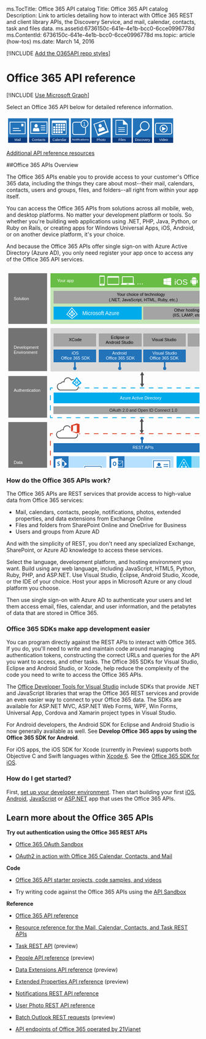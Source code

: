 ms.TocTitle: Office 365 API catalog
Title: Office 365 API catalog
Description: Link to articles detailing how to interact with Office 365 REST and client library APIs, the Discovery Service, and mail, calendar, contacts, task and files data.
ms.assetid:6736150c-641e-4e1b-bcc0-6cce0996778d
ms.ContentId: 6736150c-641e-4e1b-bcc0-6cce0996778d
ms.topic: article (how-tos)
ms.date: March 14, 2016

[!INCLUDE [Add the O365API repo styles](../includes/controls/addo365apistyles.xml)]



# Office 365 API reference

[!INCLUDE [Use Microsoft Graph](../includes/use-msgraph-note.txt)]

Select an Office 365 API below for detailed reference information.

<svg xmlns:xlink="http://www.w3.org/1999/xlink" height="75px" width="494px">

<style type="text/css">
	.st1000{fill:#2273B9;}
	.st1001{fill:#0C416F;}
	.st1002{clip-path:url(#SVGID_2_);fill:none;}
	.st1003{clip-path:url(#SVGID_2_);fill:#FFFFFF;}
	.st1004{clip-path:url(#SVGID_4_);fill:none;}
	.st1005{clip-path:url(#SVGID_4_);}
	.st1006{clip-path:url(#SVGID_6_);fill:#FFFFFF;}
	.st1007{fill:#623997;}
	.st1008{fill:#2C154B;}
	.st1009{fill:#FFFFFF;}
	.st10010{clip-path:url(#SVGID_8_);fill:none;}
	.st10011{clip-path:url(#SVGID_8_);fill:#FFFFFF;}
	.st10012{clip-path:url(#SVGID_10_);}
	.st10013{clip-path:url(#SVGID_12_);fill:#FFFFFF;}
	.st10014{fill:none;stroke:#FFFFFF;stroke-width:2;stroke-miterlimit:10;}
	.st10015{fill:#623997;stroke:#FFFFFF;stroke-width:2;stroke-miterlimit:10;}
	.st10016{clip-path:url(#SVGID_14_);}
	.st10017{clip-path:url(#SVGID_16_);fill:none;}
	.st10018{clip-path:url(#SVGID_16_);fill:#FFFFFF;}
	.st10019{clip-path:url(#SVGID_18_);}
	.st10020{clip-path:url(#SVGID_20_);fill:#FFFFFF;}
	.st10021{fill:#0D3C7F;}
	.st10022{fill:none;}
	.st10023{font-family:'Arial';}
	.st10024{font-size:9px;}
	.st10025{clip-path:url(#SVGID_22_);fill:none;}
	.st10026{clip-path:url(#SVGID_22_);fill:#FFFFFF;}
	.st10027{clip-path:url(#SVGID_24_);fill:none;}
	.st10028{clip-path:url(#SVGID_24_);}
	.st10029{clip-path:url(#SVGID_26_);fill:#FFFFFF;}
	.st10030{clip-path:url(#SVGID_28_);fill:none;}
	.st10031{clip-path:url(#SVGID_28_);fill:#FFFFFF;}
	.st10032{clip-path:url(#SVGID_30_);}
	.st10033{clip-path:url(#SVGID_32_);fill:#FFFFFF;}
	.st10034{font-size:8px;}
	.st10035{fill:#2273B9;stroke:#FFFFFF;stroke-width:2;stroke-miterlimit:10;}
	.st10036{font-family:'Arial';}
	.st10037{font-size:12px;}
	.st10038{clip-path:url(#SVGID_34_);}
	.st10039{clip-path:url(#SVGID_36_);fill:none;}
	.st10040{clip-path:url(#SVGID_36_);fill:#FFFFFF;}
	.st10041{clip-path:url(#SVGID_38_);}
	.st10042{clip-path:url(#SVGID_40_);fill:#FFFFFF;}
</style>

<a xlink:href="https://msdn.microsoft.com/office/office365/APi/mail-rest-operations">
<g id="B_x5F_Mail_1_">
	<rect id="Mail_1_" x="4.3" y="7.1" class="st1000" width="50" height="50"/>
	<rect id="Sync_5_" x="4.3" y="56.8" class="st10021" width="50" height="14"/>
	<rect x="6.8" y="59.3" class="st10022" width="45" height="9"/>
	<text transform="matrix(1 0 0 1 21.0906 65.7855)" class="st1009 st10023 st10024">Mail</text>
	<g>
		<defs>
			<rect id="SVGID_21_" x="-1" y="2" width="60.1" height="60.1"/>
		</defs>
		<clipPath id="SVGID_22_">
			<use xlink:href="#SVGID_21_"  style="overflow:visible;"/>
		</clipPath>
		<rect x="6.4" y="14" class="st10025" width="45.3" height="36.1"/>
		<path class="st10026" d="M8.2,48.2h41.6V15.9H8.2V48.2z M48,46.4H10.1V17.7H48V46.4z"/>
		<rect x="38.8" y="21.4" class="st10026" width="5.5" height="6.5"/>
		<rect x="16.6" y="32.5" class="st10026" width="16.6" height="1.8"/>
		<rect x="16.6" y="38.1" class="st10026" width="21.3" height="1.8"/>
	</g>
</g>
</a>

<a xlink:href="../APi/contacts-rest-operations">
<g id="B_x5F_Contacts_1_">
	<rect id="Contact_2_" x="59.1" y="6.8" class="st1000" width="50" height="50"/>
	<rect id="Sync_4_" x="59.1" y="56.6" class="st10021" width="50" height="14"/>
	<rect x="61.6" y="59.1" class="st10022" width="45" height="9"/>
	<text transform="matrix(1 0 0 1 66.3333 65.5063)" class="st1009 st10023 st10024">Contacts</text>
	<g>
		<g>
			<defs>
				<rect id="SVGID_23_" x="55.1" y="2" width="59" height="59"/>
			</defs>
			<clipPath id="SVGID_24_">
				<use xlink:href="#SVGID_23_"  style="overflow:visible;"/>
			</clipPath>
			<rect x="60.5" y="13.8" class="st10027" width="48.1" height="35.4"/>
			<g class="st10028">
				<defs>
					<rect id="SVGID_25_" x="55.1" y="2" width="59" height="59"/>
				</defs>
				<clipPath id="SVGID_26_">
					<use xlink:href="#SVGID_25_"  style="overflow:visible;"/>
				</clipPath>
				<path class="st10029" d="M85.3,35.2c-0.3-1.4-0.7-2.1-1.8-2.6c-1.1-0.6-1.6-1-2-1c-0.2,0-0.3,0.1-0.4,0.1c-0.3,0.3-0.5,0.4-0.8,0.6
					c-0.1,0-0.1,0.1-0.1,0.1c-0.3,0.2-0.6,0.3-0.9,0.4c-0.6,0.2-1.1,0.3-1.8,0.3c-0.6,0-1.2-0.1-1.8-0.3c-0.3-0.1-0.6-0.3-0.9-0.4
					c-0.4-0.2-0.7-0.4-1-0.7c-0.1-0.1-0.3-0.1-0.4-0.1c-0.4,0-0.8,0.3-2,1c-1.1,0.6-1.4,1.3-1.8,2.6C69.4,36.4,69,39.6,69,41h17
					C86,39.7,85.6,36.4,85.3,35.2"/>
				<path class="st10029" d="M77.5,31.2c-2.3,0-4.2-2.1-4.2-4.6c0-2.5,1.9-4.6,4.2-4.6c2.3,0,4.2,2.1,4.2,4.6
					C81.7,29.1,79.8,31.2,77.5,31.2"/>
				<path class="st10029" d="M62.4,47.4h44.5V15.6H62.4V47.4z M105,45.6H64.2V17.4H105V45.6z"/>
				<rect x="89.6" y="25.6" class="st10029" width="11.8" height="1.8"/>
				<rect x="89.6" y="31" class="st10029" width="11.8" height="1.8"/>
				<rect x="89.6" y="36.5" class="st10029" width="11.8" height="1.8"/>
			</g>
		</g>
	</g>
</g>
</a>

<a xlink:href="../APi/photo-rest-operations">
<g id="B_x5F_Photo_1_">
	<rect id="p_1_" x="222.1" y="7" class="st1000" width="50" height="50"/>
	<rect id="Sync_3_" x="222.1" y="57" class="st10021" width="50" height="14"/>
	<rect x="224.6" y="59.5" class="st10022" width="45" height="9"/>
	<text transform="matrix(1 0 0 1 235.3318 65.9438)" class="st1009 st10023 st10024">Photo</text>
	<g>
		<g>
			<path class="st1009" d="M254.9,31.9c-0.8-1.2-1.3-1.7-2.5-1.9c-1.2-0.2-1.9-0.4-2.2-0.2c-0.2,0.1-0.3,0.1-0.4,0.2
				c-0.2,0.3-0.4,0.6-0.6,0.9l0,0c0,0-0.1,0.1-0.1,0.1c-0.2,0.3-0.5,0.5-0.7,0.7c-0.4,0.4-1,0.7-1.5,0.9c-0.6,0.2-1.1,0.3-1.7,0.3
				c-0.3,0-0.6,0-1-0.1c-0.4-0.1-0.8-0.2-1.2-0.3c-0.1,0-0.3,0-0.4,0c-0.4,0.1-0.7,0.5-1.6,1.6c-0.8,0.9-0.9,1.7-0.7,3.1
				c0.1,1.2,1,4.6,1.4,5.9l15.9-5.7C257.1,36.1,255.6,32.9,254.9,31.9z"/>
			<path class="st1009" d="M246.3,30.8c-2.1,0.8-4.6-0.5-5.4-2.9c-0.8-2.4,0.2-4.9,2.3-5.7c2.1-0.8,4.6,0.5,5.4,2.9
				C249.5,27.5,248.5,30,246.3,30.8z"/>
		</g>
		<path class="st1009" d="M227.1,21.9l11.3,31.5l28.8-10.3l-11.3-31.5L227.1,21.9z M263.7,39.2l-25.2,9l-9-25.2l25.2-9L263.7,39.2z"/>
	</g>
</g>
</a>

<a xlink:href="https://dev.onedrive.com/">
<g id="B_x5F_Files_1_">
	<rect id="f_1_" x="276.7" y="6.6" class="st1000" width="50" height="50"/>
	<rect id="ss_1_" x="276.7" y="56.6" class="st10021" width="50" height="14"/>
	<rect x="279.2" y="59.1" class="st10022" width="45" height="9"/>
	<text id="ff_1_" transform="matrix(1 0 0 1 292.2155 65.5687)" class="st1009 st10023 st10024">Files</text>
	<g id="fff_1_">
		<g>
			<defs>
				<rect id="SVGID_27_" x="274.1" y="4" width="52.6" height="52.6"/>
			</defs>
			<clipPath id="SVGID_28_">
				<use xlink:href="#SVGID_27_"  style="overflow:visible;"/>
			</clipPath>
			<polygon class="st10030" points="283,51.8 283,9.7 306.3,9.7 317.8,21.1 317.8,51.8 			"/>
			<path class="st10031" d="M316.2,50.1V21.8l-10.5-10.5h-21v38.9H316.2z M286.2,48.5V12.9H304v10.5h10.5v25.1H286.2z"/>
			<rect x="291.9" y="30.7" class="st10031" width="17" height="1.6"/>
			<rect x="291.9" y="35.6" class="st10031" width="17" height="1.6"/>
			<rect x="291.9" y="40.4" class="st10031" width="17" height="1.6"/>
		</g>
	</g>
</g>
</a>

<a xlink:href="../APi/calendar-rest-operations">
<g id="B_x5F_Calendar_1_">
	<rect id="Calendar_1_" x="113.3" y="7.3" class="st1000" width="50" height="50"/>
	<rect id="Sync_2_" x="113.3" y="57" class="st10021" width="50" height="14"/>
	<rect x="115.8" y="59.5" class="st10022" width="45" height="9"/>
	<text transform="matrix(1 0 0 1 120.0333 65.9438)" class="st1009 st10023 st10024">Calendar</text>
	<g>
		<defs>
			<rect id="SVGID_29_" x="111.1" y="4.8" width="52.2" height="52.2"/>
		</defs>
		<clipPath id="SVGID_30_">
			<use xlink:href="#SVGID_29_"  style="overflow:visible;"/>
		</clipPath>
		<g class="st10032">
			<defs>
				<rect id="SVGID_31_" x="111.1" y="4.8" width="52.2" height="52.2"/>
			</defs>
			<clipPath id="SVGID_32_">
				<use xlink:href="#SVGID_31_"  style="overflow:visible;"/>
			</clipPath>
			<path class="st10033" d="M156.9,49.8V14.8c0-1.1-0.9-2-2-2h-34.5c-1.1,0-2,0.9-2,2v34.9H156.9z M155.3,48.2h-35.3V19.3h35.3V48.2z"
				/>
			<rect x="128.8" y="21.7" class="st10033" width="4.8" height="4.8"/>
			<rect x="135.2" y="21.7" class="st10033" width="4.8" height="4.8"/>
			<rect x="141.6" y="21.7" class="st10033" width="4.8" height="4.8"/>
			<rect x="148" y="21.7" class="st10033" width="4.8" height="4.8"/>
			<rect x="122.3" y="28.1" class="st10033" width="4.8" height="4.8"/>
			<rect x="128.8" y="28.1" class="st10033" width="4.8" height="4.8"/>
			<rect x="135.2" y="28.1" class="st10033" width="4.8" height="4.8"/>
			<rect x="141.6" y="28.1" class="st10033" width="4.8" height="4.8"/>
			<rect x="148" y="28.1" class="st10033" width="4.8" height="4.8"/>
			<rect x="122.3" y="34.5" class="st10033" width="4.8" height="4.8"/>
			<rect x="128.8" y="34.5" class="st10033" width="4.8" height="4.8"/>
			<rect x="135.2" y="34.5" class="st10033" width="4.8" height="4.8"/>
			<rect x="141.6" y="34.5" class="st10033" width="4.8" height="4.8"/>
			<rect x="148" y="34.5" class="st10033" width="4.8" height="4.8"/>
			<rect x="122.3" y="40.9" class="st10033" width="4.8" height="4.8"/>
			<rect x="128.8" y="40.9" class="st10033" width="4.8" height="4.8"/>
			<rect x="135.2" y="40.9" class="st10033" width="4.8" height="4.8"/>
			<rect x="141.6" y="40.9" class="st10033" width="4.8" height="4.8"/>
		</g>
	</g>
</g>
</a>


<a xlink:href="../APi/notify-rest-operations">
<g id="B_x5F_Notifications_1_">
	<rect id="nnn_1_" x="168.1" y="7" class="st1000" width="50" height="50"/>
	<rect id="nnnnn_1_" x="168.1" y="57" class="st10021" width="50" height="14"/>
	<rect x="170.6" y="59.5" class="st10022" width="45" height="9"/>
	<text id="nn_1_" transform="matrix(1 0 0 1 171.3045 65.228)" class="st1009 st10023 st10034">Notifications</text>
	<g id="n_1_">
		<path class="st10014" d="M202,49.3h-24.4c-2.5,0-4.5-2-4.5-4.5v-23c0-2.5,2-4.5,4.5-4.5H202c2.5,0,4.5,2,4.5,4.5v23
			C206.4,47.3,204.4,49.3,202,49.3z"/>
		<circle class="st10035" cx="203.8" cy="21.3" r="9.3"/>
		<text transform="matrix(1 0 0 1 199.7581 25.5931)" class="st1009 st10036 st10037">1</text>
	</g>
</g>
</a>


<a xlink:href="../APi/video-rest-operations">
<g id="B_x5F_Video_1_">
	<rect id="v_1_" x="385.1" y="7" class="st1000" width="50" height="50"/>
	<rect id="vs_1_" x="385.1" y="57" class="st10021" width="50" height="14"/>
	<rect x="387.6" y="59.5" class="st10022" width="45" height="9"/>
	<text id="vv_1_" transform="matrix(1 0 0 1 398.5823 65.9438)" class="st1009 st10023 st10024">Video</text>
	<g id="Video_2_">
		<path class="st10035" d="M427.6,48h-34.8c-2,0-3.7-1.7-3.7-3.7V23.5c0-2,1.7-3.7,3.7-3.7h34.8c2,0,3.7,1.7,3.7,3.7v20.8
			C431.3,46.3,429.6,48,427.6,48z"/>
		<circle class="st10014" cx="410.2" cy="33.8" r="9.3"/>
		<g>
			<g>
				<defs>
					<rect id="SVGID_33_" x="402.3" y="25.2" width="17.8" height="17.8"/>
				</defs>
				<clipPath id="SVGID_34_">
					<use xlink:href="#SVGID_33_"  style="overflow:visible;"/>
				</clipPath>
				<g class="st10038">
					<defs>
						<rect id="SVGID_35_" x="402.3" y="25.2" width="17.8" height="17.8"/>
					</defs>
					<clipPath id="SVGID_36_">
						<use xlink:href="#SVGID_35_"  style="overflow:visible;"/>
					</clipPath>
					<path class="st10039" d="M405.6,29.3c0-0.4,0.2-0.7,0.5-0.9c0.3-0.2,0.7-0.2,1,0l8.9,4.8c0.4,0.2,0.6,0.5,0.6,0.9
						c0,0.4-0.2,0.7-0.6,0.9l-8.9,4.8c-0.3,0.2-0.7,0.2-1,0c-0.3-0.2-0.5-0.5-0.5-0.9V29.3z"/>
					<path class="st10040" d="M406.8,39.4l8.9-4.8c0.4-0.2,0.4-0.6,0-0.8l-8.9-4.8c-0.4-0.2-0.7,0-0.7,0.4V39
						C406.1,39.4,406.4,39.6,406.8,39.4"/>
				</g>
			</g>
		</g>
	</g>
</g>
</a>

<a xlink:href="../APi/discovery-service-rest-operations">
<g id="B_x5F_Discovery_1_">
	<rect id="d_3_" x="330.1" y="7" class="st1000" width="50" height="50"/>
	<rect id="sd_1_" x="330.1" y="57" class="st10021" width="50" height="14"/>
	<rect x="332.6" y="59.5" class="st10022" width="45" height="9"/>
	<text id="d_2_" transform="matrix(1 0 0 1 335.3382 65.9438)" class="st1009 st10023 st10024">Discovery</text>
	<g>
		<g>
			<defs>
				<rect id="SVGID_37_" x="330.1" y="7" width="50" height="50"/>
			</defs>
			<clipPath id="SVGID_38_">
				<use xlink:href="#SVGID_37_"  style="overflow:visible;"/>
			</clipPath>
			<g class="st10041">
				<defs>
					<rect id="SVGID_39_" x="330.1" y="7" width="50" height="50"/>
				</defs>
				<clipPath id="SVGID_40_">
					<use xlink:href="#SVGID_39_"  style="overflow:visible;"/>
				</clipPath>
				<path class="st10042" d="M360.9,14.6c-6.8,0-12.4,5.5-12.4,12.4c0,2.8,1,5.5,2.6,7.6l-1.2,1.2c-0.1,0-0.2,0-0.3,0
					c-0.9,0-1.8,0.4-2.4,1l-8.4,8.4c-0.5,0.5-0.9,1.3-1,2c-0.1,0.9,0.2,1.7,0.7,2.2c0.5,0.5,1.1,0.8,1.9,0.8c0.9,0,1.8-0.4,2.4-1
					l8.4-8.4c0.5-0.5,0.9-1.3,1-2.1c0-0.2,0-0.4,0-0.6l1.2-1.2c2.1,1.6,4.7,2.6,7.6,2.6c6.8,0,12.4-5.5,12.4-12.4
					C373.3,20.1,367.7,14.6,360.9,14.6 M360.9,37.2c-5.6,0-10.2-4.6-10.2-10.2s4.6-10.2,10.2-10.2c5.6,0,10.2,4.6,10.2,10.2
					S366.5,37.2,360.9,37.2"/>
			</g>
		</g>
	</g>
</g>
</a>

</svg>




<!--
Choose the specific Office 365 API and reference you need to create your app:
<style>#mytable {border:none;} #mytable td {border:1px solid white; background-color: #D3D3D3;} #noapi {background-color: white;}</style>
<table id="mytable">
	<tr>
		<td>
			**[Mail](..\api\mail-rest-operations.md)**

		</td>
		<td>

			**[Contacts](..\api\contacts-rest-operations.md)**
		</td>
		<td>

			**[Calendar](..\api\calendar-rest-operations.md)**
		</td>	
	</tr>
	<tr>
		<td>
			**[Notifications](..\api\notify-rest-operations.md)**

		</td>
		<td>

			**[User photo](..\api\photo-rest-operations.md)**
		</td>
		<td>

			**[Discovery service](..\api\discovery-service-rest-operations.md)**
		</td>
	</tr>
	<tr>
		<td>
			**[Files](..\api\files-rest-operations.md)**

		</td>
		<td>

			**[Video](..\api\video-rest-operations.md)**
		</td>
		<td id="noapi">

			
		</td>
	</tr>
	
</table>
-->


[Additional API reference resources](#AdditionalResources)

##Office 365 APIs Overview

The Office 365 APIs enable you to provide access to your customer's Office 365 data, including the things they care about most--their mail, calendars, contacts, users and groups, files, and folders--all right from within your app itself. 
			
You can access the Office 365 APIs from solutions across all mobile, web, and desktop platforms. No matter your development platform or tools. So whether you're building web applications using .NET, PHP, Java, Python, or Ruby on Rails, or creating apps for Windows Universal Apps, iOS, Android, or on another device platform, it's your choice.
			
And because the Office 365 APIs offer single sign-on with Azure Active Directory (Azure AD), you only need register your app once to access any of the Office 365 API services.


<svg xmlns:xlink="http://www.w3.org/1999/xlink" height="620px" width="600px">


<style type="text/css">
	.st0{fill:#737373;}
	.st1{fill:#FFFFFF;}
	.st2{font-family:'Arial';}
	.st3{font-size:11px;}
	.st4{fill:#68BD45;}
	.st5{fill:#C3E5B5;}
	.st6{fill:#A4A4A4;}
	.st7{fill:#00ABEC;}
	.st8{fill:#D8D8D8;}
	.st9{fill:#2273B9;}
	.st10{fill:#B7E0FF;}
	.st11{fill:#8EDAF7;}
	.st12{clip-path:url(#SVGID_2_);}
	.st13{clip-path:url(#SVGID_4_);fill:#68BD45;}
	.st14{clip-path:url(#SVGID_4_);fill:#FFFFFF;}
	.st15{clip-path:url(#SVGID_6_);}
	.st16{clip-path:url(#SVGID_8_);fill:#68BD45;}
	.st17{clip-path:url(#SVGID_8_);fill:#FFFFFF;}
	.st18{fill:#2372BA;}
	.st19{fill-rule:evenodd;clip-rule:evenodd;fill:#FFFFFF;}
	.st20{fill:#FFFFFF;stroke:#2273B9;stroke-miterlimit:10;}
	.st21{clip-path:url(#SVGID_10_);fill:#FFFFFF;}
	.st22{fill:none;stroke:#DA4026;stroke-width:2;stroke-miterlimit:10;}
	.st23{fill:none;stroke:#DA4026;stroke-width:2;stroke-miterlimit:10;stroke-dasharray:11.9529,11.9529;}
	.st24{fill:none;stroke:#DA4026;stroke-width:2;stroke-miterlimit:10;stroke-dasharray:12.726,12.726;}
	.st25{fill:#505050;}
	.st26{fill:#DA4026;}
	.st27{fill:none;stroke:#505050;stroke-width:4;stroke-miterlimit:10;}
	.st28{font-size:21px;}
	.st29{fill:#2273B9;stroke:#2273B9;stroke-width:4;stroke-miterlimit:10;}
	.st30{fill:#7F1D1D;stroke:#A4A4A4;stroke-width:4;stroke-miterlimit:10;}
	.st31{font-size:14px;}
	.st32{fill:none;stroke:#00ABEC;stroke-width:2;stroke-miterlimit:10;}
	.st33{fill:none;stroke:#00ABEC;stroke-width:2;stroke-miterlimit:10;stroke-dasharray:11.9529,11.9529;}
	.st34{fill:none;stroke:#00ABEC;stroke-width:2;stroke-miterlimit:10;stroke-dasharray:13.1024,13.1024;}
	.st35{fill:none;stroke:#2273B9;stroke-width:4;stroke-miterlimit:10;}
	.st36{clip-path:url(#SVGID_12_);}
	.st37{clip-path:url(#SVGID_14_);fill:#FFFFFF;}
	.st38{clip-path:url(#SVGID_14_);fill:#00ABEC;}
	.st39{clip-path:url(#SVGID_14_);fill:#FFFFFF;stroke:#00ABEC;stroke-miterlimit:10;}
	.st40{clip-path:url(#SVGID_16_);fill:#FFFFFF;}
	.st41{clip-path:url(#SVGID_16_);}
	.st42{clip-path:url(#SVGID_18_);fill:#2273B9;}
	.st43{clip-path:url(#SVGID_20_);}
	.st44{clip-path:url(#SVGID_22_);fill:#FFFFFF;}
	.st45{clip-path:url(#SVGID_22_);fill:#00ABEC;}
	.st46{clip-path:url(#SVGID_24_);}
	.st47{clip-path:url(#SVGID_26_);fill:#FFFFFF;}
	.st48{clip-path:url(#SVGID_26_);fill:#00ABEC;}
	.st49{clip-path:url(#SVGID_28_);}
	.st50{clip-path:url(#SVGID_30_);fill:#FFFFFF;}
	.st51{clip-path:url(#SVGID_30_);fill:#2273B9;}
	.st52{clip-path:url(#SVGID_32_);fill:#FFFFFF;}
	.st53{clip-path:url(#SVGID_32_);fill:#2273B9;}
	.st54{clip-path:url(#SVGID_34_);fill:#FFFFFF;}
	.st55{clip-path:url(#SVGID_34_);fill:#2273B9;}
	.st56{fill-rule:evenodd;clip-rule:evenodd;fill:#00ABEC;stroke:#FFFFFF;stroke-width:1.5;stroke-miterlimit:10;}
	.st57{fill:none;stroke:#FFFFFF;stroke-width:1.5;stroke-miterlimit:10;}
	.st58{fill:none;}
	.st59{font-family:'Arial';}
	.st60{fill-rule:evenodd;clip-rule:evenodd;fill:#68BD45;}
	.st61{fill:#FFFFFF;stroke:#2273B9;stroke-width:2;stroke-miterlimit:10;}
	.st62{fill:none;stroke:#2273B9;stroke-width:2;stroke-miterlimit:10;}
	.st63{clip-path:url(#SVGID_36_);}
	.st64{clip-path:url(#SVGID_38_);fill:#FFFFFF;}
	.st65{clip-path:url(#SVGID_38_);fill:#2273B9;}
	.st66{font-family:'Arial';}
	.st67{font-size:12px;}
	.st68{fill:#231F20;}
</style>
<g id="Gray_boxes">
	<rect x="5" y="14" class="st0" width="101" height="132"/>
	<rect x="5" y="157" class="st0" width="101" height="112"/>
	<rect x="5" y="282" class="st0" width="101" height="108.5"/>
	<rect x="5" y="402" class="st0" width="101" height="207.7"/>
	<text transform="matrix(1 0 0 1 19 210.6622)"><tspan x="0" y="0" class="st1 st2 st3">Development  </tspan><tspan x="0" y="13.2" class="st1 st2 st3">Environment</tspan></text>
	<text transform="matrix(1 0 0 1 19 84.1622)" class="st1 st2 st3">Solution</text>
	<text transform="matrix(1 0 0 1 19 323.0001)" class="st1 st2 st3">Authentication</text>
	<text transform="matrix(1 0 0 1 19 511.1142)" class="st1 st2 st3">Data</text>
</g>
<g id="ENCLOSURES">
</g>
<g id="LINES__x2F__ARROWS">
	<rect x="115" y="14" class="st4" width="478" height="39"/>
	<rect x="115" y="51" class="st5" width="478.2" height="95.2"/>
	<rect x="123" y="60" class="st6" width="463" height="33"/>
	<rect x="123" y="101" class="st7" width="230" height="33.8"/>
	<rect x="357" y="101" class="st6" width="228.7" height="33.8"/>
	<rect x="115" y="157" class="st8" width="478.2" height="113"/>
	<rect x="123" y="171" class="st6" width="111" height="34"/>
	<rect x="241" y="171" class="st6" width="112" height="34"/>
	<rect x="357" y="171" class="st6" width="111" height="34"/>
	<rect x="473" y="171" class="st6" width="113" height="34"/>
	<rect x="123" y="213" class="st9" width="111" height="33"/>
	<rect x="241" y="213" class="st9" width="112" height="33"/>
	<rect x="357" y="213" class="st9" width="111" height="33"/>
	<rect x="123.2" y="325" class="st7" width="462.8" height="28"/>
	<rect x="123" y="457" class="st9" width="463" height="24"/>
	<rect x="123" y="491" class="st9" width="39" height="107.4"/>
	<rect x="269" y="491" class="st9" width="39" height="107.4"/>
	<rect x="444" y="491" class="st7" width="39" height="106"/>
	<rect x="162" y="491" class="st10" width="98.7" height="107.4"/>
	<rect x="308" y="491" class="st10" width="128" height="107.4"/>
	<rect x="482.7" y="491" class="st11" width="100.3" height="106"/>
	<text transform="matrix(1 0 0 1 288.1081 73.4953)"><tspan x="0" y="0" class="st2 st3">Your choice of technology</tspan><tspan x="-20.6" y="13.2" class="st2 st3">(.NET, JavaScript, HTML, Ruby, etc.)</tspan></text>
	<text transform="matrix(1 0 0 1 437.4897 114.162)"><tspan x="0" y="0" class="st2 st3">Other hosting</tspan><tspan x="-3.6" y="13.2" class="st2 st3">(IIS, LAMP, etc.)</tspan></text>
	<text transform="matrix(1 0 0 1 162.6362 191.4955)" class="st2 st3">XCode</text>
	<text transform="matrix(1 0 0 1 272.5954 185.162)"><tspan x="0" y="0" class="st2 st3">Eclipse or </tspan><tspan x="-13.7" y="13.2" class="st2 st3">Android Studio</tspan></text>
	<text transform="matrix(1 0 0 1 379.4771 191.4953)" class="st2 st3">Visual Studio</text>
	<text transform="matrix(1 0 0 1 517.7487 191.4955)" class="st2 st3">REST</text>
	<text transform="matrix(1 0 0 1 170.2235 225.8288)"><tspan x="0" y="0" class="st1 st2 st3">iOS </tspan><tspan x="-27.8" y="13.2" class="st1 st2 st3">Office 365 SDK</tspan></text>
	<text transform="matrix(1 0 0 1 276.0621 225.8288)"><tspan x="0" y="0" class="st1 st2 st3">Android </tspan><tspan x="-16.6" y="13.2" class="st1 st2 st3">Office 365 SDK</tspan></text>
	<text transform="matrix(1 0 0 1 381.1005 225.829)"><tspan x="0" y="0" class="st1 st2 st3">Visual Studio </tspan><tspan x="-7.3" y="13.2" class="st1 st2 st3">Office 365 SDK</tspan></text>
	<g>
		<path class="st4" d="M300.5,45.3c-1.4,0-2.5-0.6-2.9-1.5c-0.3-0.7-0.2-1.5,0.4-2.1c0.3-0.3,0.8-0.7,1.3-1.2
			c0.4-0.4,0.8-0.8,1.2-1.1V23.9c0-1.7,1.2-3,2.9-3h26.9c1.7,0,3,1.3,3,3v15.6c0.3,0.3,0.8,0.7,1.2,1.1c0.5,0.4,0.9,0.8,1.2,1.1
			c0.6,0.6,0.8,1.4,0.5,2.1c-0.4,1-1.5,1.5-3,1.5H300.5z"/>
		<path class="st1" d="M334.7,42.5c-0.7-0.7-2.1-1.9-2.7-2.6V23.9c0-1-0.7-1.8-1.8-1.8h-26.9c-1,0-1.7,0.7-1.7,1.8V40
			c-0.7,0.7-2.1,1.9-2.8,2.6c-0.6,0.7,0,1.6,1.7,1.6h32.6C334.7,44.2,335.4,43.2,334.7,42.5z M319.9,43h-6.2c-0.2,0-0.3-0.2-0.2-0.3
			l1-1.4c0-0.1,0.1-0.1,0.2-0.1h4.2c0.1,0,0.1,0,0.2,0.1l1,1.4C320.1,42.8,320,43,319.9,43z M330.2,39.4h-26.8V23.9h26.8V39.4z"/>
	</g>
	<g>
		<g>
			<defs>
				<rect id="SVGID_1_" x="233.5" y="16.3" width="31.7" height="33.6"/>
			</defs>
			<clipPath id="SVGID_2_">
				<use xlink:href="#SVGID_1_"  style="overflow:visible;"/>
			</clipPath>
			<g class="st12">
				<defs>
					<rect id="SVGID_3_" x="233.5" y="16.3" width="31.7" height="33.6"/>
				</defs>
				<clipPath id="SVGID_4_">
					<use xlink:href="#SVGID_3_"  style="overflow:visible;"/>
				</clipPath>
				<path class="st13" d="M244.2,47.3c-1.3,0-2.4-1.2-2.4-2.6V21.5c0-1.4,1.1-2.6,2.4-2.6h10.7c1.3,0,2.4,1.2,2.4,2.6v23.3
					c0,1.4-1.1,2.6-2.4,2.6H244.2z"/>
				<path class="st14" d="M254.9,19.9h-10.7c-0.8,0-1.5,0.7-1.5,1.6v23.3c0,0.9,0.7,1.6,1.5,1.6h10.7c0.8,0,1.5-0.7,1.5-1.6V21.5
					C256.4,20.6,255.7,19.9,254.9,19.9 M250.5,44.7h-1.9c-0.4,0-0.7-0.3-0.7-0.8s0.3-0.8,0.7-0.8h1.9c0.4,0,0.7,0.3,0.7,0.8
					S250.9,44.7,250.5,44.7 M254.9,41.6h-10.7V23h10.7V41.6z"/>
			</g>
		</g>
	</g>
	<g>
		<g>
			<defs>
				<rect id="SVGID_5_" x="259.9" y="13.9" width="37.5" height="37.5"/>
			</defs>
			<clipPath id="SVGID_6_">
				<use xlink:href="#SVGID_5_"  style="overflow:visible;"/>
			</clipPath>
			<g class="st15">
				<defs>
					<rect id="SVGID_7_" x="259.9" y="13.9" width="37.5" height="37.5"/>
				</defs>
				<clipPath id="SVGID_8_">
					<use xlink:href="#SVGID_7_"  style="overflow:visible;"/>
				</clipPath>
				<path class="st16" d="M265.1,45.6c-1.6,0-2.9-1.3-2.9-2.8V23c0-1.5,1.3-2.8,2.9-2.8h27.2c1.5,0,2.8,1.3,2.8,2.8v19.8
					c0,1.5-1.3,2.8-2.8,2.8H265.1z"/>
				<path class="st17" d="M292.8,25.4v17.4c0,0.3,0.3,0.8,0-1l-28.3-0.1c-0.3,1.8,0,1.4,0,1.1V25.4H292.8z M292.3,21.4h-27.2
					c-0.9,0-1.7,0.8-1.7,1.7v19.8c0,0.9,0.8,1.6,1.7,1.6h27.2c0.9,0,1.6-0.7,1.6-1.7V23C293.9,22.1,293.2,21.4,292.3,21.4"/>
				<rect x="291.6" y="22.5" class="st17" width="1.2" height="1.2"/>
				<rect x="289.3" y="22.5" class="st17" width="1.2" height="1.2"/>
				<rect x="287" y="22.5" class="st17" width="1.2" height="1.2"/>
			</g>
		</g>
	</g>
	<g>
		<path class="st9" d="M303.1,501.8h-10.8v-7.4h-2.3l-17.7,3.1V524l17,3h3v-6.9h10.8c1,0,1.9-0.8,1.9-1.9v-14.6
			C305,502.6,304.1,501.8,303.1,501.8z"/>
		<g>
			<path class="st1" d="M303.1,502.8h-11.8v-7.6l-17.9,3.2v24.7l17.9,3.1v-7.2h11.8c0.4,0,0.8-0.4,0.8-0.8v-14.6
				C303.9,503.2,303.6,502.8,303.1,502.8z M302.9,518h-11.6v-9.3l3.6,3.5c0.1,0.1,0.3,0.2,0.5,0.2c0.2,0,0.4-0.1,0.5-0.2l6.9-6.4
				V518z M302.9,504.5l-7.4,6.9l-4.2-4v-3.6h11.6V504.5z"/>
			<path class="st9" d="M282,514.3c-3.2-0.1-3.1-7,0.1-7.1C285.2,507,285.3,514.4,282,514.3 M282.1,505c-5.8,0.4-6,11.1-0.1,11.4
				C288.2,516.8,288.4,504.7,282.1,505"/>
		</g>
	</g>
	<g>
		<g>
			<path class="st9" d="M154.7,547.3c-0.2-2.2-1.6-3.7-3-4.3c-0.4-0.2-0.8-0.3-1.1-0.4l0-0.1c-0.2-2.1-1.6-4.9-4.7-6.1
				c-0.9-0.4-1.8-0.5-2.8-0.5c-2.3,0-4.4,1.1-5.8,3c-0.5-0.2-1.2-0.4-2-0.4c-0.9,0-1.8,0.2-2.7,0.7c-1.9,1-3.1,3-3.2,5.1
				c-1.6,0.5-3.6,1.8-3.6,4.9c0,2.7,2.3,5,4.9,5h3.5c0.9,0.8,2.1,1.3,3.6,1.3h16c2.5,0,3.8-2.1,3.8-4.2
				C157.5,548.9,155.9,547.8,154.7,547.3z"/>
			<path class="st1" d="M153.7,548.1c0,0,2.8,0.3,2.8,3.3c0,1.5-0.8,3.2-2.8,3.2c0,0-15,0-16,0c-3.1,0-4.2-2.1-4.2-4.2
				c0-3.6,4-3.7,4-3.7s0.3-4,3.8-4.8c3.1-0.7,4.9,0.9,5.7,2.2c0,0,1.9-1.1,4.1-0.1C152.5,544.5,153.8,545.9,153.7,548.1z"/>
			<path class="st1" d="M132.5,550.5c0-4,4.3-4.6,4.3-4.6s0.5-3.9,4.4-4.9c3-0.8,5.3,0.6,6.2,2.1c0,0,0.6-0.5,2.1-0.4
				c-0.1-1.3-1.1-4.1-4.1-5.3c-3.4-1.3-6.4,0.3-7.8,2.8c0,0-2.1-1.4-4.6-0.1c-1.8,0.9-2.9,3-2.6,5.1c0,0-3.6,0.3-3.6,4.1
				c0,2.1,1.9,4,3.9,4h2.7C132.7,552.4,132.5,551.3,132.5,550.5z"/>
		</g>
	</g>
	<g>
		<path class="st18" d="M155.1,505.9c-1-1.7-2.4-3.1-4-4c-0.5-2.3-2.5-4-4.9-4.1v-3.3l-19.9,3.5v26.4l19.9,3.5v-3.4
			c2.4-0.1,4.4-1.8,4.9-4.1c1.7-0.9,3.1-2.3,4-4c2.4-0.5,4.2-2.7,4.2-5.2C159.3,508.6,157.5,506.4,155.1,505.9z M149.5,514
			c-0.2,0.2-0.4,0.5-0.7,0.7c-0.8-0.5-1.7-0.8-2.6-0.9v-5.5c0.9-0.1,1.9-0.4,2.6-0.9c0.3,0.2,0.5,0.4,0.7,0.7
			c-0.6,0.9-0.9,1.9-0.9,2.9S148.9,513.2,149.5,514z"/>
		<path class="st19" d="M145.8,522.9c-2,0-3.7-1.6-3.8-3.6c-2-0.9-3.6-2.5-4.5-4.4c-2-0.1-3.6-1.7-3.6-3.7c0-2,1.6-3.7,3.6-3.7
			c0.9-2,2.5-3.5,4.5-4.4c0.1-2,1.7-3.6,3.8-3.6c2,0,3.7,1.6,3.8,3.6c2,0.9,3.6,2.5,4.5,4.4c2,0.1,3.6,1.7,3.6,3.7
			c0,2-1.6,3.7-3.6,3.7c-0.9,2-2.5,3.5-4.5,4.4C149.5,521.3,147.9,522.9,145.8,522.9z M140.2,513.9c0.6,1.2,1.6,2.2,2.8,2.8
			c0.7-0.8,1.7-1.3,2.8-1.3c1.1,0,2.1,0.5,2.8,1.3c1.2-0.6,2.2-1.6,2.8-2.8c-0.8-0.7-1.3-1.7-1.3-2.8c0-1.1,0.5-2.1,1.3-2.8
			c-0.6-1.2-1.6-2.2-2.8-2.8c-0.7,0.8-1.7,1.3-2.8,1.3c-1.1,0-2.1-0.5-2.8-1.3c-1.2,0.6-2.2,1.6-2.8,2.8c0.8,0.7,1.3,1.7,1.3,2.8
			C141.5,512.2,141,513.2,140.2,513.9z"/>
		<path class="st18" d="M144.9,523.3c0.3,0.1,0.6,0.1,0.9,0.1c2.2,0,4-1.7,4.3-3.8c1.9-0.9,3.4-2.4,4.3-4.3c2.1-0.2,3.8-2,3.8-4.2
			c0-2.2-1.7-4-3.8-4.2c-0.9-1.8-2.5-3.4-4.3-4.3c-0.2-2.1-2.1-3.8-4.3-3.8c-0.3,0-0.6,0-0.9,0.1 M144.9,507.2
			c0.3,0.1,0.6,0.1,0.9,0.1c1.1,0,2.1-0.4,2.9-1.1c0.8,0.5,1.5,1.2,2,2c-0.7,0.8-1.1,1.8-1.1,2.9c0,1.1,0.4,2.1,1.1,2.9
			c-0.5,0.8-1.2,1.5-2,2c-0.8-0.7-1.8-1.1-2.9-1.1c-0.3,0-0.6,0-0.9,0.1V507.2z M153.9,514.3c-0.1,0-0.1,0-0.2,0
			c-0.9,2.1-2.6,3.8-4.7,4.6c0,0.1,0,0.1,0,0.2c0,1.8-1.4,3.2-3.2,3.2c-0.3,0-0.6,0-0.9-0.1v-6.2c0.3-0.1,0.6-0.1,0.9-0.1
			c1.1,0,2.1,0.6,2.7,1.4c1.6-0.7,2.9-2,3.6-3.6c-0.8-0.6-1.4-1.6-1.4-2.6s0.6-2.1,1.4-2.6c-0.7-1.6-2-2.9-3.6-3.6
			c-0.6,0.8-1.6,1.4-2.7,1.4c-0.3,0-0.6-0.1-0.9-0.1V500c0.3-0.1,0.6-0.1,0.9-0.1c1.8,0,3.2,1.4,3.2,3.2c0,0.1,0,0.1,0,0.2
			c2.1,0.9,3.8,2.5,4.7,4.6c0.1,0,0.1,0,0.2,0c1.8,0,3.2,1.4,3.2,3.2C157.2,512.9,155.7,514.3,153.9,514.3z"/>
		<path class="st20" d="M145.1,495.7l-17.8,3.1v24.6l17.8,3.1V495.7z"/>
		<path class="st9" d="M136.4,504.8c-1.5,0.1-2.9,0.9-3.3,2.4c-0.4,1.5,0.1,3,1.4,3.9c0.8,0.6,3.1,1.4,2.3,2.8
			c-0.3,0.6-1.1,0.6-1.7,0.5c-0.8-0.1-1.5-0.6-2.1-1.2c0,0.4,0,0.9,0,1.3c0,0.3,0,0.6,0,0.8c0,0.3,0.1,0.3,0.4,0.5
			c1.8,1,4.9,0.8,5.7-1.4c0.4-1,0.3-2.3-0.3-3.2c-0.6-0.9-1.6-1.4-2.5-1.9c-0.4-0.2-0.9-0.5-1-1c-0.2-0.5-0.1-1,0.3-1.3
			c0.9-0.8,2.5-0.2,3.3,0.4c0-0.6,0-1.2,0-1.9c0-0.1,0-0.3,0-0.4c0-0.2-0.1-0.1-0.3-0.2C137.8,504.8,137.1,504.8,136.4,504.8"/>
	</g>
	<g>
		<g>
			<defs>
				<rect id="SVGID_9_" x="406.6" y="22.4" width="26.5" height="26.5"/>
			</defs>
			<clipPath id="SVGID_10_">
				<use xlink:href="#SVGID_9_"  style="overflow:visible;"/>
			</clipPath>
			<polygon class="st21" points="418.1,35.5 418.1,27.4 409.9,28.5 409.9,35.5 			"/>
			<polygon class="st21" points="418.5,35.5 429.9,35.5 429.9,25.7 418.5,27.3 			"/>
			<polygon class="st21" points="418.5,35.9 418.5,44 429.9,45.7 429.9,35.9 			"/>
			<polygon class="st21" points="418.1,35.9 409.9,35.9 409.9,42.8 418.1,44 			"/>
		</g>
	</g>
	<g>
		<g>
			<polyline class="st22" points="593,438.2 593,432.2 587,432.2 			"/>
			<line class="st23" x1="575" y1="432.2" x2="126.8" y2="432.2"/>
			<polyline class="st22" points="120.8,432.2 114.8,432.2 114.8,438.2 			"/>
			<line class="st24" x1="114.8" y1="451" x2="114.8" y2="597.3"/>
			<polyline class="st22" points="114.8,603.7 114.8,609.7 120.8,609.7 			"/>
			<line class="st23" x1="132.8" y1="609.7" x2="581" y2="609.7"/>
			<polyline class="st22" points="587,609.7 593,609.7 593,603.7 			"/>
			<line class="st24" x1="593" y1="590.9" x2="593" y2="444.6"/>
		</g>
	</g>
	<g>
		<g>
			<path class="st1" d="M138.9,446.5c-6.2,0-11.2-5.3-11.2-11.9c0-6.4,4.8-11.6,10.8-11.8c1.9-2.3,4.5-3.6,7.4-3.7
				c1.2-6.1,6.3-10.6,12.4-10.6c4,0,7.7,2,10.1,5.4c1.1-0.4,2.3-0.5,3.5-0.5c6.8,0,12.3,5.8,12.3,13c0,0.1,0,0.1,0,0.2
				c2.8,2,4.5,5.4,4.5,9c0,5-3.2,9.4-7.9,10.7l-0.1,0l-1.5,0.3H138.9z"/>
			<path class="st25" d="M182,427.6c0-0.4,0.1-0.8,0.1-1.2c0-6.1-4.6-11-10.3-11c-1.5,0-3,0.3-4.3,1c-1.9-3.6-5.4-5.8-9.2-5.8
				c-5.7,0-10.3,4.7-10.7,10.7c-0.4-0.1-0.9-0.1-1.3-0.1c-2.7,0-5.2,1.4-6.8,3.8c-0.2,0-0.4,0-0.6,0c-5.1,0-9.2,4.4-9.2,9.8
				c0,5.4,4.1,9.9,9.2,9.9H179l1.3-0.3c3.8-1,6.4-4.6,6.4-8.7C186.6,432.1,184.9,429.1,182,427.6 M179.8,442.3l-1,0.2h-39.9
				c-4,0-7.2-3.5-7.2-7.9c0-4.3,3.2-7.8,7.2-7.8c0.2,0,0.3,0,0.5,0l1.2,0.1l0.6-1c1.2-1.8,3.1-2.9,5.1-2.9c0.3,0,0.7,0,1,0.1
				l2.2,0.4l0.1-2.3c0.3-4.9,4.1-8.8,8.7-8.8c3.1,0,5.9,1.8,7.5,4.8l0.9,1.7l1.8-0.9c1.1-0.5,2.2-0.8,3.4-0.8c4.6,0,8.3,4,8.3,9
				c0,0.3,0,0.7-0.1,1l-0.1,1.3l1.2,0.6c2.2,1.2,3.6,3.6,3.6,6.2C184.6,438.7,182.7,441.5,179.8,442.3"/>
			<polygon class="st1" points="183.1,403.5 192.7,406.1 192.7,430.9 183.1,433.4 166.7,427.7 166.7,409.2 			"/>
			<polygon class="st26" points="190.7,429.4 190.7,407.6 183.2,405.6 168.7,410.6 168.7,410.6 168.7,426.3 173.7,424.5 
				173.7,411.7 183.7,409.5 183.7,428.3 168.7,426.3 183.2,431.3 			"/>
		</g>
	</g>
	<g>
		<g>
			<line class="st27" x1="354.1" y1="303.4" x2="354.1" y2="278.1"/>
			<g>
				<polygon class="st25" points="359.3,301.9 354.1,310.9 348.9,301.9 				"/>
			</g>
			<g>
				<polygon class="st25" points="359.3,279.7 354.1,270.7 348.9,279.7 				"/>
			</g>
		</g>
	</g>
	<text transform="matrix(1 0 0 1 132.1909 36.6622)" class="st1 st2 st3">Your app</text>
	<text transform="matrix(1 0 0 1 340.1709 42.9591)" class="st1 st2 st28">...</text>
	<text transform="matrix(1 0 0 1 503.6709 44.1524)" class="st1 st2 st28">...</text>
	<line class="st29" x1="178.6" y1="243.9" x2="178.6" y2="259.7"/>
	<line class="st29" x1="296" y1="244.4" x2="296" y2="260.2"/>
	<line class="st29" x1="413" y1="243.4" x2="413" y2="259.2"/>
	<line class="st30" x1="529.6" y1="203.8" x2="529.6" y2="219.5"/>
	<text transform="matrix(1 0 0 1 197.9624 123.1622)" class="st1 st2 st31">Microsoft Azure</text>
	<text transform="matrix(1 0 0 1 329.192 471.9517)" class="st1 st2 st3">REST APIs</text>
	<g>
		<g>
			<line class="st27" x1="353.1" y1="424.8" x2="353.1" y2="399.5"/>
			<g>
				<polygon class="st25" points="358.3,423.2 353.1,432.2 347.9,423.2 				"/>
			</g>
			<g>
				<polygon class="st25" points="358.3,401 353.1,392 347.9,401 				"/>
			</g>
		</g>
	</g>
	<g>
		<g>
			<polyline class="st32" points="593,319 593,313 587,313 			"/>
			<line class="st33" x1="575" y1="313" x2="126.8" y2="313"/>
			<polyline class="st32" points="120.8,313 114.8,313 114.8,319 			"/>
			<line class="st34" x1="114.8" y1="332.1" x2="114.8" y2="378"/>
			<polyline class="st32" points="114.8,384.5 114.8,390.5 120.8,390.5 			"/>
			<line class="st33" x1="132.8" y1="390.5" x2="581" y2="390.5"/>
			<polyline class="st32" points="587,390.5 593,390.5 593,384.5 			"/>
			<line class="st34" x1="593" y1="371.4" x2="593" y2="325.6"/>
		</g>
	</g>
	<path class="st1" d="M140.9,321.5c-6.2,0-11.2-5.3-11.2-11.9c0-6.4,4.8-11.6,10.8-11.8c1.9-2.3,4.5-3.6,7.4-3.7
		c1.2-6.1,6.3-10.6,12.4-10.6c4,0,7.7,2,10.1,5.4c1.1-0.4,2.3-0.5,3.5-0.5c6.8,0,12.3,5.8,12.3,13c0,0.1,0,0.1,0,0.2
		c2.8,2,4.5,5.4,4.5,9c0,5-3.2,9.4-7.9,10.7l-0.1,0l-1.5,0.3H140.9z"/>
	<path class="st25" d="M184,302.5c0-0.4,0.1-0.8,0.1-1.2c0-6.1-4.6-11-10.3-11c-1.5,0-3,0.3-4.3,1c-1.9-3.6-5.4-5.8-9.2-5.8
		c-5.7,0-10.3,4.7-10.7,10.7c-0.4-0.1-0.9-0.1-1.3-0.1c-2.7,0-5.2,1.4-6.8,3.8c-0.2,0-0.4,0-0.6,0c-5.1,0-9.2,4.4-9.2,9.8
		c0,5.4,4.1,9.9,9.2,9.9H181l1.3-0.3c3.8-1,6.4-4.6,6.4-8.7C188.6,307.1,186.9,304.1,184,302.5 M181.8,317.3l-1,0.2h-39.9
		c-4,0-7.2-3.5-7.2-7.9c0-4.3,3.2-7.8,7.2-7.8c0.2,0,0.3,0,0.5,0l1.2,0.1l0.6-1c1.2-1.8,3.1-2.9,5.1-2.9c0.3,0,0.7,0,1,0.1l2.2,0.4
		l0.1-2.3c0.3-4.9,4.1-8.8,8.7-8.8c3.1,0,5.9,1.8,7.5,4.8l0.9,1.7l1.8-0.9c1.1-0.5,2.2-0.8,3.4-0.8c4.6,0,8.3,4,8.3,9
		c0,0.3,0,0.7-0.1,1l-0.1,1.3l1.2,0.6c2.2,1.2,3.6,3.6,3.6,6.2C186.6,313.7,184.7,316.5,181.8,317.3"/>
	<line class="st35" x1="354" y1="444.7" x2="354" y2="460.4"/>
	<g>
		<g>
			<defs>
				<rect id="SVGID_11_" x="445.6" y="494.3" width="34.1" height="34.1"/>
			</defs>
			<clipPath id="SVGID_12_">
				<use xlink:href="#SVGID_11_"  style="overflow:visible;"/>
			</clipPath>
			<g class="st36">
				<defs>
					<rect id="SVGID_13_" x="445.6" y="494.3" width="34.1" height="34.1"/>
				</defs>
				<clipPath id="SVGID_14_">
					<use xlink:href="#SVGID_13_"  style="overflow:visible;"/>
				</clipPath>
				<path class="st37" d="M450.5,524.8c-0.9,0-1.6-0.4-2-1c-0.4-0.7-0.4-1.5,0.1-2.4l12.6-22.1c0.4-0.8,1.1-1.2,1.9-1.2
					c0.8,0,1.5,0.4,1.9,1.2l12.6,22.1c0.4,0.8,0.5,1.7,0.1,2.4c-0.4,0.7-1.1,1.1-2,1.1H450.5z"/>
				<path class="st38" d="M450.5,523.7c-1.1,0-1.5-0.9-1-1.8l12.6-22.1c0.5-0.9,1.4-0.9,2,0l12.6,22.1c0.5,0.9,0.1,1.8-1,1.8H450.5z
					"/>
				<path class="st37" d="M464.1,511.1c0.3-0.1,0.7-0.3,0.9-0.5l2.5,5c-0.3,0.1-0.6,0.3-0.9,0.5L464.1,511.1z"/>
				<path class="st37" d="M465.5,518h-4.8c0,0.2,0,0.3,0,0.5c0,0.2,0,0.3,0,0.5h4.8c0-0.2,0-0.3,0-0.5
					C465.4,518.3,465.5,518.2,465.5,518"/>
				<path class="st37" d="M459.6,516c-0.3-0.2-0.6-0.4-1-0.5l2.6-4.9c0.3,0.2,0.6,0.4,0.9,0.5L459.6,516z"/>
				<path class="st39" d="M463.1,510.9c-1.5,0-2.7-1.2-2.7-2.7s1.2-2.7,2.7-2.7c1.5,0,2.7,1.2,2.7,2.7S464.6,510.9,463.1,510.9"/>
				<path class="st38" d="M463.1,505.8c1.3,0,2.3,1,2.3,2.3c0,1.3-1,2.3-2.3,2.3c-1.3,0-2.3-1-2.3-2.3
					C460.8,506.9,461.8,505.8,463.1,505.8 M463.1,505c-1.7,0-3.1,1.4-3.1,3.1c0,1.7,1.4,3.1,3.1,3.1c1.7,0,3.1-1.4,3.1-3.1
					C466.2,506.4,464.8,505,463.1,505"/>
				<path class="st37" d="M468.5,521.3c-1.5,0-2.7-1.2-2.7-2.7c0-1.5,1.2-2.7,2.7-2.7s2.7,1.2,2.7,2.7S470,521.3,468.5,521.3"/>
				<path class="st38" d="M468.5,516.2c1.3,0,2.3,1,2.3,2.3c0,1.3-1,2.3-2.3,2.3s-2.3-1-2.3-2.3
					C466.2,517.2,467.2,516.2,468.5,516.2 M468.5,515.4c-1.7,0-3.1,1.4-3.1,3.1c0,1.7,1.4,3.1,3.1,3.1s3.1-1.4,3.1-3.1
					C471.6,516.8,470.2,515.4,468.5,515.4"/>
				<path class="st37" d="M457.7,521.3c-1.5,0-2.7-1.2-2.7-2.7c0-1.5,1.2-2.7,2.7-2.7s2.7,1.2,2.7,2.7S459.2,521.3,457.7,521.3"/>
				<path class="st38" d="M457.7,516.2c1.3,0,2.3,1,2.3,2.3c0,1.3-1,2.3-2.3,2.3s-2.3-1-2.3-2.3
					C455.4,517.2,456.4,516.2,457.7,516.2 M457.7,515.4c-1.7,0-3.1,1.4-3.1,3.1c0,1.7,1.4,3.1,3.1,3.1s3.1-1.4,3.1-3.1
					C460.9,516.8,459.4,515.4,457.7,515.4"/>
			</g>
		</g>
	</g>
	<g>
		<g>
			<defs>
				<rect id="SVGID_15_" x="375.7" y="488.2" width="59" height="59"/>
			</defs>
			<clipPath id="SVGID_16_">
				<use xlink:href="#SVGID_15_"  style="overflow:visible;"/>
			</clipPath>
			<rect x="381.1" y="500" class="st40" width="48.1" height="35.4"/>
			<g class="st41">
				<defs>
					<rect id="SVGID_17_" x="375.7" y="488.2" width="59" height="59"/>
				</defs>
				<clipPath id="SVGID_18_">
					<use xlink:href="#SVGID_17_"  style="overflow:visible;"/>
				</clipPath>
				<path class="st42" d="M405.9,521.3c-0.3-1.4-0.7-2.1-1.8-2.6c-1.1-0.6-1.6-1-2-1c-0.2,0-0.3,0.1-0.4,0.1
					c-0.3,0.3-0.5,0.4-0.8,0.6c-0.1,0-0.1,0.1-0.1,0.1c-0.3,0.2-0.6,0.3-0.9,0.4c-0.6,0.2-1.1,0.3-1.8,0.3c-0.6,0-1.2-0.1-1.8-0.3
					c-0.3-0.1-0.6-0.3-0.9-0.4c-0.4-0.2-0.7-0.4-1-0.7c-0.1-0.1-0.3-0.1-0.4-0.1c-0.4,0-0.8,0.3-2,1c-1.1,0.6-1.4,1.3-1.8,2.6
					c-0.3,1.2-0.6,4.5-0.7,5.9h17C406.5,525.9,406.2,522.6,405.9,521.3"/>
				<path class="st42" d="M398.1,517.4c-2.3,0-4.2-2.1-4.2-4.6c0-2.5,1.9-4.6,4.2-4.6c2.3,0,4.2,2.1,4.2,4.6
					C402.2,515.3,400.4,517.4,398.1,517.4"/>
				<path class="st42" d="M382.9,533.5h44.5v-31.8h-44.5V533.5z M425.6,531.7h-40.8v-28.1h40.8V531.7z"/>
				<rect x="410.2" y="511.8" class="st42" width="11.8" height="1.8"/>
				<rect x="410.2" y="517.2" class="st42" width="11.8" height="1.8"/>
				<rect x="410.2" y="522.7" class="st42" width="11.8" height="1.8"/>
			</g>
		</g>
	</g>
	<g>
		<g>
			<defs>
				<rect id="SVGID_19_" x="485" y="496.1" width="48.9" height="48.9"/>
			</defs>
			<clipPath id="SVGID_20_">
				<use xlink:href="#SVGID_19_"  style="overflow:visible;"/>
			</clipPath>
			<g class="st43">
				<defs>
					<rect id="SVGID_21_" x="485" y="496.1" width="48.9" height="48.9"/>
				</defs>
				<clipPath id="SVGID_22_">
					<use xlink:href="#SVGID_21_"  style="overflow:visible;"/>
				</clipPath>
				<path class="st44" d="M528.1,540.5l-0.1-1.7c-0.2-2.7-0.8-8.2-1.4-10.8c-0.7-2.8-1.6-4.8-4.2-6.3l-1-0.6
					c-1.9-1.1-2.7-1.6-3.8-1.6c-0.6,0-1.1,0.1-1.6,0.4l-0.9,0.4l0.7-0.6c2.2-2,3.7-5,3.7-8.4c0-5.9-4.4-10.7-9.8-10.7h0
					c-5.4,0-9.8,4.8-9.8,10.7c0,3.4,1.4,6.4,3.7,8.4l0.7,0.6l-0.9-0.4c-0.5-0.3-1-0.4-1.6-0.4c-1.1,0-1.9,0.5-3.8,1.6l-1,0.6
					c-2.7,1.5-3.6,3.5-4.2,6.3c-0.6,2.6-1.2,8.1-1.4,10.8l-0.1,1.7H528.1z"/>
				<path class="st45" d="M525,528.3c-0.6-2.8-1.4-4.1-3.5-5.3c-2.1-1.2-3.2-1.9-4-1.9c-0.3,0-0.6,0.1-0.8,0.2
					c-0.5,0.5-1.1,0.9-1.6,1.2c0,0,0,0,0,0c-0.1,0.1-0.2,0.1-0.3,0.2c-0.6,0.4-1.2,0.6-1.8,0.8c-1.1,0.4-2.2,0.6-3.4,0.6
					c-1.2,0-2.3-0.2-3.4-0.6c-0.6-0.2-1.2-0.4-1.8-0.8c-0.7-0.4-1.3-0.9-1.9-1.4c-0.2-0.1-0.5-0.2-0.8-0.2c-0.8,0-1.6,0.5-4,1.9
					c-2.1,1.2-2.8,2.5-3.5,5.3c-0.6,2.4-1.2,7.9-1.4,10.5h33.6C526.2,536.2,525.5,530.7,525,528.3"/>
				<path class="st45" d="M509.5,520.5c-4.5,0-8.2-4.1-8.2-9.1c0-5,3.7-9.1,8.2-9.1c4.5,0,8.2,4.1,8.2,9.1
					C517.7,516.4,514.1,520.5,509.5,520.5"/>
			</g>
		</g>
	</g>
	<g>
		<g>
			<defs>
				<rect id="SVGID_23_" x="523" y="543.4" width="44.9" height="44.9"/>
			</defs>
			<clipPath id="SVGID_24_">
				<use xlink:href="#SVGID_23_"  style="overflow:visible;"/>
			</clipPath>
			<g class="st46">
				<defs>
					<rect id="SVGID_25_" x="523" y="543.4" width="44.9" height="44.9"/>
				</defs>
				<clipPath id="SVGID_26_">
					<use xlink:href="#SVGID_25_"  style="overflow:visible;"/>
				</clipPath>
				<path class="st47" d="M541.1,573.1l0.1-1.6c0.1-1.8,0.6-5.6,1-7.3c0.5-2.1,1.1-3.5,3.1-4.6l0.7-0.4c1.3-0.8,2-1.1,2.9-1.1
					c0.5,0,0.9,0.1,1.4,0.3l0.2,0.1l0.2,0.1c0.3,0.3,0.7,0.5,1,0.7c0.3,0.2,0.6,0.3,0.8,0.4l0.1,0c0.6,0.2,1.1,0.3,1.7,0.3
					c0.6,0,1.2-0.1,1.7-0.3c0.3-0.1,0.6-0.2,0.9-0.4l0,0l0.4-0.3l0.1,0c0.2-0.1,0.3-0.2,0.5-0.4l0.2-0.1l0.2-0.1
					c0.4-0.2,0.9-0.3,1.4-0.3c0.9,0,1.6,0.4,2.8,1.1c0.2,0.1,0.5,0.3,0.7,0.4c2,1.1,2.7,2.6,3.1,4.6c0.4,1.7,0.8,5.5,1,7.3l0.1,1.6
					H541.1z"/>
				<path class="st48" d="M564.5,564.6c-0.4-1.8-0.9-2.7-2.3-3.5c-1.4-0.8-2.2-1.3-2.7-1.3c-0.2,0-0.4,0.1-0.6,0.1
					c-0.3,0.3-0.7,0.6-1.1,0.8c0,0,0,0,0,0c-0.1,0-0.1,0.1-0.2,0.1c-0.4,0.2-0.8,0.4-1.2,0.5c-0.7,0.3-1.5,0.4-2.3,0.4
					c-0.8,0-1.6-0.1-2.3-0.4c-0.4-0.1-0.8-0.3-1.2-0.5c-0.5-0.3-0.9-0.6-1.3-0.9c-0.2-0.1-0.3-0.1-0.6-0.1c-0.5,0-1.1,0.4-2.7,1.3
					c-1.4,0.8-1.9,1.7-2.3,3.5c-0.4,1.6-0.8,5.3-0.9,7.1h22.4C565.3,569.9,564.9,566.2,564.5,564.6"/>
				<path class="st47" d="M554.2,561.1c-4,0-7.2-3.5-7.2-7.8c0-4.3,3.2-7.8,7.2-7.8s7.2,3.5,7.2,7.8
					C561.4,557.6,558.1,561.1,554.2,561.1"/>
				<path class="st48" d="M554.2,559.4c-3,0-5.5-2.7-5.5-6.1c0-3.4,2.5-6.1,5.5-6.1s5.5,2.7,5.5,6.1
					C559.7,556.6,557.2,559.4,554.2,559.4"/>
				<path class="st47" d="M524.1,578.6l0.1-1.6c0.1-1.8,0.6-5.6,1-7.3c0.5-2.1,1.1-3.5,3.1-4.6l0.6-0.4c1.3-0.8,2-1.2,2.9-1.2
					c0.5,0,1,0.1,1.4,0.3l0.2,0.1l0.2,0.1c0.3,0.3,0.7,0.5,1,0.7c0.3,0.2,0.6,0.3,0.8,0.4l0.1,0c0.6,0.2,1.1,0.3,1.7,0.3
					c0.6,0,1.2-0.1,1.7-0.3l0.1,0c0.3-0.1,0.5-0.2,0.8-0.4l0.1-0.1l0.4-0.3h0.1c0.2-0.1,0.3-0.2,0.5-0.4l0.2-0.1l0.2-0.1
					c0.4-0.2,0.9-0.3,1.4-0.3c0.9,0,1.6,0.4,2.8,1.1c0.2,0.1,0.5,0.3,0.7,0.4c2,1.1,2.7,2.6,3.1,4.6c0.4,1.8,0.8,5.5,1,7.3l0.1,1.6
					H524.1z"/>
				<path class="st48" d="M547.4,570.1c-0.4-1.8-0.9-2.7-2.3-3.5c-1.4-0.8-2.2-1.3-2.7-1.3c-0.2,0-0.4,0.1-0.6,0.1
					c-0.3,0.3-0.7,0.6-1.1,0.8c0,0,0,0,0,0c-0.1,0-0.1,0.1-0.2,0.1c-0.4,0.2-0.8,0.4-1.2,0.5c-0.7,0.3-1.5,0.4-2.3,0.4
					c-0.8,0-1.6-0.1-2.3-0.4c-0.4-0.1-0.8-0.3-1.2-0.5c-0.5-0.3-0.9-0.6-1.3-0.9c-0.2-0.1-0.3-0.1-0.6-0.1c-0.5,0-1.1,0.4-2.7,1.3
					c-1.4,0.8-1.9,1.7-2.3,3.5c-0.4,1.6-0.8,5.3-0.9,7.1h22.4C548.2,575.4,547.8,571.7,547.4,570.1"/>
				<path class="st47" d="M537.1,566.5c-4,0-7.2-3.5-7.2-7.8c0-4.3,3.2-7.8,7.2-7.8c4,0,7.2,3.5,7.2,7.8
					C544.3,563,541.1,566.5,537.1,566.5"/>
				<path class="st48" d="M537.1,564.8c-3,0-5.5-2.7-5.5-6.1c0-3.4,2.5-6.1,5.5-6.1c3,0,5.5,2.7,5.5,6.1
					C542.6,562.1,540.1,564.8,537.1,564.8"/>
				<path class="st47" d="M536.1,586.2l0.1-1.6c0.1-1.8,0.6-5.6,1-7.3c0.5-2.1,1.1-3.5,3.1-4.6l0.6-0.4c1.3-0.8,2-1.1,2.9-1.1
					c0.5,0,1,0.1,1.4,0.3l0.2,0.1l0.2,0.1c0.3,0.3,0.6,0.5,1,0.7c0.3,0.2,0.6,0.3,0.8,0.4l0.1,0c0.6,0.2,1.2,0.3,1.7,0.3
					c0.6,0,1.2-0.1,1.7-0.3l0.1,0c0.3-0.1,0.5-0.2,0.8-0.4l0.1,0l0.4-0.3h0.1c0.2-0.1,0.3-0.2,0.5-0.4l0.2-0.1l0.2-0.1
					c0.4-0.2,0.9-0.3,1.4-0.3c0.9,0,1.6,0.4,2.8,1.1c0.2,0.1,0.5,0.3,0.7,0.4c2,1.1,2.7,2.6,3.1,4.6c0.4,1.7,0.8,5.5,1,7.3l0.1,1.6
					H536.1z"/>
				<path class="st48" d="M559.5,577.7c-0.4-1.8-0.9-2.7-2.3-3.5c-1.4-0.8-2.2-1.3-2.7-1.3c-0.2,0-0.4,0.1-0.6,0.1
					c-0.3,0.3-0.7,0.6-1.1,0.8c0,0,0,0,0,0c-0.1,0-0.1,0.1-0.2,0.1c-0.4,0.2-0.8,0.4-1.2,0.5c-0.7,0.3-1.5,0.4-2.3,0.4
					c-0.8,0-1.6-0.1-2.3-0.4c-0.4-0.1-0.8-0.3-1.2-0.5c-0.5-0.3-0.9-0.6-1.3-0.9c-0.2-0.1-0.3-0.1-0.6-0.1c-0.5,0-1.1,0.4-2.7,1.3
					c-1.4,0.8-1.9,1.7-2.3,3.5c-0.4,1.6-0.8,5.3-0.9,7.1h22.4C560.3,583,559.8,579.4,559.5,577.7"/>
				<path class="st47" d="M549.2,574.2c-4,0-7.2-3.5-7.2-7.8c0-4.3,3.2-7.8,7.2-7.8c4,0,7.2,3.5,7.2,7.8
					C556.4,570.7,553.1,574.2,549.2,574.2"/>
				<path class="st48" d="M549.2,572.5c-3,0-5.5-2.7-5.5-6.1c0-3.4,2.5-6.1,5.5-6.1c3,0,5.5,2.7,5.5,6.1
					C554.6,569.8,552.2,572.5,549.2,572.5"/>
			</g>
		</g>
	</g>
	<g>
		<g>
			<path class="st1" d="M205.8,552.9c-2.3,0-4.3-1.9-4.3-4.2V519c0-2.3,2-4.2,4.3-4.2h40c2.3,0,4.2,1.9,4.2,4.2v29.7
				c0,2.3-1.9,4.2-4.2,4.2H205.8z"/>
		</g>
		<path class="st9" d="M245.9,516.5h-40c-1.4,0-2.6,1.1-2.6,2.5v29.7c0,1.4,1.2,2.5,2.6,2.5h40.1c1.4,0,2.5-1.1,2.5-2.5v-29.7
			C248.4,517.6,247.3,516.5,245.9,516.5z M246.6,548.7c0,0.4-0.3,0.7-0.7,0.7h-40.1c-0.4,0-0.8-0.4-0.8-0.7V519
			c0-0.4,0.4-0.8,0.9-0.8h40c0.4,0,0.7,0.3,0.7,0.7V548.7z"/>
		<g>
			<path class="st9" d="M238.8,539v-5.2H238h-0.9h-10.4v-4.3h4.3v-7.8h-10.4v7.8h4.3v4.3h-10.4h-0.9h-0.9v5.2h-3.5v6.9h8.7V539h-3.5
				v-3.5h10.4v3.5h-3.5v6.9h8.7V539h-3.5v-3.5h10.4v3.5h-3.5v6.9h8.7V539H238.8z"/>
		</g>
	</g>
	<g>
		<g>
			<defs>
				<rect id="SVGID_27_" x="347.6" y="513.7" width="52.2" height="52.2"/>
			</defs>
			<clipPath id="SVGID_28_">
				<use xlink:href="#SVGID_27_"  style="overflow:visible;"/>
			</clipPath>
			<g class="st49">
				<defs>
					<rect id="SVGID_29_" x="347.6" y="513.7" width="52.2" height="52.2"/>
				</defs>
				<clipPath id="SVGID_30_">
					<use xlink:href="#SVGID_29_"  style="overflow:visible;"/>
				</clipPath>
				<path class="st50" d="M353.2,560.2v-36.9c0-1.8,1.4-3.2,3.2-3.2h35.3c1.8,0,3.2,1.4,3.2,3.2v36.9H353.2z"/>
				<path class="st51" d="M393.4,558.6v-34.9c0-1.1-0.9-2-2-2h-34.5c-1.1,0-2,0.9-2,2v34.9H393.4z M391.8,557h-35.3v-28.9h35.3V557z
					"/>
				<rect x="365.2" y="530.5" class="st51" width="4.8" height="4.8"/>
				<rect x="371.7" y="530.5" class="st51" width="4.8" height="4.8"/>
				<rect x="378.1" y="530.5" class="st51" width="4.8" height="4.8"/>
				<rect x="384.5" y="530.5" class="st51" width="4.8" height="4.8"/>
				<rect x="358.8" y="536.9" class="st51" width="4.8" height="4.8"/>
				<rect x="365.2" y="536.9" class="st51" width="4.8" height="4.8"/>
				<rect x="371.7" y="536.9" class="st51" width="4.8" height="4.8"/>
				<rect x="378.1" y="536.9" class="st51" width="4.8" height="4.8"/>
				<rect x="384.5" y="536.9" class="st51" width="4.8" height="4.8"/>
				<rect x="358.8" y="543.4" class="st51" width="4.8" height="4.8"/>
				<rect x="365.2" y="543.4" class="st51" width="4.8" height="4.8"/>
				<rect x="371.7" y="543.4" class="st51" width="4.8" height="4.8"/>
				<rect x="378.1" y="543.4" class="st51" width="4.8" height="4.8"/>
				<rect x="384.5" y="543.4" class="st51" width="4.8" height="4.8"/>
				<rect x="358.8" y="549.8" class="st51" width="4.8" height="4.8"/>
				<rect x="365.2" y="549.8" class="st51" width="4.8" height="4.8"/>
				<rect x="371.7" y="549.8" class="st51" width="4.8" height="4.8"/>
				<rect x="378.1" y="549.8" class="st51" width="4.8" height="4.8"/>
			</g>
		</g>
	</g>
	<g>
		<g>
			<defs>
				<rect id="SVGID_31_" x="309" y="488.7" width="60.1" height="60.1"/>
			</defs>
			<clipPath id="SVGID_32_">
				<use xlink:href="#SVGID_31_"  style="overflow:visible;"/>
			</clipPath>
			<rect x="316.4" y="500.7" class="st52" width="45.3" height="36.1"/>
			<path class="st53" d="M318.2,534.9h41.6v-32.4h-41.6V534.9z M358,533.1h-37.9v-28.7H358V533.1z"/>
			<rect x="348.7" y="508.1" class="st53" width="5.5" height="6.5"/>
			<rect x="326.5" y="519.2" class="st53" width="16.6" height="1.8"/>
			<rect x="326.5" y="524.7" class="st53" width="21.3" height="1.8"/>
		</g>
	</g>
	<g>
		<g>
			<defs>
				<rect id="SVGID_33_" x="164.3" y="492" width="55.2" height="55.2"/>
			</defs>
			<clipPath id="SVGID_34_">
				<use xlink:href="#SVGID_33_"  style="overflow:visible;"/>
			</clipPath>
			<polygon class="st54" points="173.6,542.2 173.6,498 198.1,498 210.1,510 210.1,542.2 			"/>
			<path class="st55" d="M208.4,540.5v-29.7l-11-11h-22.1v40.8H208.4z M177,538.8v-37.4h18.7v11h11v26.3H177z"/>
			<rect x="182.9" y="520.1" class="st55" width="17.8" height="1.7"/>
			<rect x="182.9" y="525.2" class="st55" width="17.8" height="1.7"/>
			<rect x="182.9" y="530.3" class="st55" width="17.8" height="1.7"/>
		</g>
	</g>
	<circle class="st9" cx="354" cy="444.5" r="4.1"/>
	<circle class="st9" cx="178.6" cy="262.2" r="4.1"/>
	<circle class="st9" cx="295.7" cy="262.2" r="4.1"/>
	<circle class="st9" cx="413" cy="262.2" r="4.1"/>
	<circle class="st6" cx="529.6" cy="221.7" r="4.1"/>
	<text transform="matrix(1 0 0 1 295.9521 343.2214)" class="st1 st2 st3">Azure Active Directory</text>
	<g>
		<polygon class="st56" points="183.8,311.2 169.9,300.3 183.2,283.5 197.2,300.3 		"/>
		<circle class="st19" cx="183.5" cy="291.9" r="2"/>
		<circle class="st19" cx="177.4" cy="299.3" r="2"/>
		<circle class="st19" cx="189.3" cy="299.3" r="2"/>
		<circle class="st19" cx="183.5" cy="304.4" r="2"/>
		<line class="st57" x1="183.5" y1="291.9" x2="183.5" y2="304.4"/>
		<line class="st57" x1="183.5" y1="291.9" x2="177.4" y2="299.3"/>
		<line class="st57" x1="183.5" y1="291.9" x2="189.3" y2="299.3"/>
		<line class="st57" x1="177.4" y1="299.3" x2="183.5" y2="305.1"/>
		<line class="st57" x1="183.5" y1="305.1" x2="189.3" y2="299.3"/>
	</g>
	<g>
		<polygon class="st56" points="171.4,131.9 157.5,121 170.8,104.2 184.8,121 		"/>
		<circle class="st19" cx="171.2" cy="112.6" r="2"/>
		<circle class="st19" cx="165" cy="120" r="2"/>
		<circle class="st19" cx="176.9" cy="120" r="2"/>
		<circle class="st19" cx="171.2" cy="125.1" r="2"/>
		<line class="st57" x1="171.2" y1="112.6" x2="171.2" y2="125.1"/>
		<line class="st57" x1="171.2" y1="112.6" x2="165" y2="120"/>
		<line class="st57" x1="171.2" y1="112.6" x2="176.9" y2="120"/>
		<line class="st57" x1="165" y1="120" x2="171.2" y2="125.8"/>
		<line class="st57" x1="171.2" y1="125.8" x2="176.9" y2="120"/>
	</g>
	<rect x="438.3" y="28.7" class="st58" width="38.5" height="16"/>
	<text transform="matrix(1 0 0 1 438.25 43.6978)" class="st1 st59 st28">iOS</text>
	<g>
		<path class="st19" d="M482.9,38.6c0,0.6-0.5,1.2-1.1,1.2c-0.6,0-1.1-0.5-1.1-1.2v-5.9c0-0.6,0.5-1.2,1.1-1.2
			c0.6,0,1.1,0.5,1.1,1.2V38.6L482.9,38.6L482.9,38.6z"/>
		<path class="st19" d="M498.9,38.6c0,0.6-0.5,1.2-1.1,1.2c-0.6,0-1.1-0.5-1.1-1.2v-5.9c0-0.6,0.5-1.2,1.1-1.2
			c0.6,0,1.1,0.5,1.1,1.2V38.6L498.9,38.6L498.9,38.6z"/>
		<path class="st19" d="M484,31.6v8.7c0,1,0.7,1.8,1.6,1.8h0.7v3c0,0.6,0.5,1.2,1.1,1.2c0.6,0,1.1-0.5,1.1-1.2v-3h2.3v3
			c0,0.6,0.5,1.2,1.1,1.2s1.1-0.5,1.1-1.2v-3h1.1c0.9,0,1.3-0.8,1.3-1.8v-8.7H484L484,31.6L484,31.6z"/>
		<path class="st19" d="M496,30.3c0,0,0-0.1,0-0.2c0-3.1-2.8-5.6-6.2-5.6c-3.4,0-6.2,2.5-6.2,5.6c0,0.1,0,0.2,0,0.2H496L496,30.3
			L496,30.3z"/>
		<path class="st19" d="M487.6,26.6c0.1,0.1,0,0.3-0.1,0.4c-0.1,0.1-0.3,0-0.4-0.1l-1.7-3.1c-0.1-0.1,0-0.3,0.1-0.4
			c0.1-0.1,0.3,0,0.4,0.1L487.6,26.6L487.6,26.6L487.6,26.6z"/>
		<path class="st19" d="M491.9,26.6c-0.1,0.1,0,0.3,0.1,0.4c0.1,0.1,0.3,0,0.4-0.1l1.7-3.1c0.1-0.1,0-0.3-0.1-0.4
			c-0.1-0.1-0.3,0-0.4,0.1L491.9,26.6L491.9,26.6L491.9,26.6z"/>
		<path class="st60" d="M487.5,27.5c0,0.3-0.3,0.6-0.6,0.6c-0.3,0-0.6-0.3-0.6-0.6s0.3-0.6,0.6-0.6
			C487.3,26.9,487.5,27.2,487.5,27.5L487.5,27.5z"/>
		<path class="st60" d="M493.2,27.5c0-0.3-0.3-0.6-0.6-0.6c-0.3,0-0.6,0.3-0.6,0.6s0.3,0.6,0.6,0.6C493,28,493.2,27.8,493.2,27.5
			L493.2,27.5z"/>
	</g>
	<g>
		<rect x="169.1" y="549.8" class="st61" width="42.2" height="28.2"/>
		<circle class="st62" cx="190.2" cy="563.7" r="9.3"/>
		<g>
			<g>
				<defs>
					<rect id="SVGID_35_" x="182.4" y="555.2" width="17.8" height="17.8"/>
				</defs>
				<clipPath id="SVGID_36_">
					<use xlink:href="#SVGID_35_"  style="overflow:visible;"/>
				</clipPath>
				<g class="st63">
					<defs>
						<rect id="SVGID_37_" x="182.4" y="555.2" width="17.8" height="17.8"/>
					</defs>
					<clipPath id="SVGID_38_">
						<use xlink:href="#SVGID_37_"  style="overflow:visible;"/>
					</clipPath>
					<path class="st64" d="M185.6,559.2c0-0.4,0.2-0.7,0.5-0.9s0.7-0.2,1,0l8.9,4.8c0.4,0.2,0.6,0.5,0.6,0.9c0,0.4-0.2,0.7-0.6,0.9
						l-8.9,4.8c-0.3,0.2-0.7,0.2-1,0s-0.5-0.5-0.5-0.9V559.2z"/>
					<path class="st65" d="M186.9,569.3l8.9-4.8c0.4-0.2,0.4-0.6,0-0.8l-8.9-4.8c-0.4-0.2-0.7,0-0.7,0.4v9.7
						C186.2,569.3,186.5,569.5,186.9,569.3"/>
				</g>
			</g>
		</g>
	</g>
	<g>
		<g>
			<path class="st1" d="M244.8,562.3c0-1.2-1-2.2-2.2-2.2h-0.3v-0.2c0-1.2-1-2.2-2.2-2.2h-9.6v-3.8h-1.4l-22.4,3.9v31.4l22.4,3.9
				h1.4v-3.8h9.6c1.1,0,2-0.8,2.2-1.9h0.3c1.2,0,2.2-1,2.2-2.2v-7c0-0.2,0-0.5-0.1-0.7c0.1-0.2,0.1-0.4,0.1-0.7v-6.5
				c0-0.2,0-0.5-0.1-0.7c0.1-0.2,0.1-0.5,0.1-0.7V562.3z"/>
			<path class="st9" d="M243.6,562.3c0-0.5-0.4-1-1-1h-1.5v-1.5c0-0.5-0.4-1-1-1h-10.8v-3.8l-21.2,3.7v29.3l21.2,3.7v-3.8v0h10.8
				c0.5,0,1-0.4,1-1v-0.9h1.5c0.5,0,1-0.4,1-1v-7c0-0.3-0.1-0.5-0.3-0.7c0.2-0.2,0.3-0.4,0.3-0.7v-6.5c0-0.3-0.1-0.5-0.3-0.7
				c0.2-0.2,0.3-0.4,0.3-0.7V562.3z M242.3,584.7c0,0.2-0.1,0.3-0.3,0.3h-0.9v-6.9h0.9c0.2,0,0.3,0.1,0.3,0.3V584.7z M242.3,576.6
				c0,0.2-0.1,0.3-0.3,0.3h-0.9V570h0.9c0.2,0,0.3,0.1,0.3,0.3V576.6z M242.3,568.5c0,0.1-0.1,0.3-0.3,0.3h-2.2v18.1h-10.6v-26.8
				h10.6v2.5h2.2c0.1,0,0.3,0.1,0.3,0.3V568.5z"/>
		</g>
		<g>
			<rect x="227.4" y="562.7" class="st9" width="10" height="1.7"/>
			<rect x="227.4" y="566.5" class="st9" width="10" height="1.7"/>
			<rect x="227.4" y="570.2" class="st9" width="10" height="1.7"/>
			<rect x="227.4" y="573.9" class="st9" width="10" height="1.7"/>
			<rect x="227.4" y="577.7" class="st9" width="10" height="1.7"/>
			<rect x="227.4" y="581.4" class="st9" width="10" height="1.7"/>
		</g>
	</g>
	<g>
		<rect x="321.7" y="556.6" class="st61" width="33.3" height="31.9"/>
		<circle class="st61" cx="352.4" cy="560.6" r="9.3"/>
		<text transform="matrix(1 0 0 1 348.3694 564.9261)" class="st9 st66 st67">1</text>
	</g>
	<g>
		<path class="st1" d="M386,590.2v-40.4h36v40.4H386z"/>
		<g>
			<path class="st9" d="M411.9,571.5c-0.3-1.5-0.7-2.2-1.8-2.8c-1.1-0.6-1.7-1-2.1-1c-0.2,0-0.3,0-0.4,0.1c-0.3,0.2-0.6,0.5-0.9,0.6
				l0,0c-0.1,0-0.1,0.1-0.2,0.1c-0.3,0.2-0.6,0.3-0.9,0.4c-0.6,0.2-1.2,0.3-1.8,0.3c-0.6,0-1.2-0.1-1.8-0.3
				c-0.3-0.1-0.6-0.2-0.9-0.4c-0.4-0.2-0.7-0.5-1-0.7c-0.1-0.1-0.3-0.1-0.4-0.1c-0.4,0-0.8,0.3-2.1,1c-1.1,0.6-1.5,1.3-1.8,2.8
				c-0.3,1.3-0.6,4.9-0.7,6.3h17.7C412.5,576.4,412.2,572.7,411.9,571.5z"/>
			<path class="st9" d="M403.8,567.3c-2.4,0-4.3-2.1-4.3-4.8c0-2.6,1.9-4.8,4.3-4.8c2.4,0,4.3,2.1,4.3,4.8
				C408.1,565.2,406.2,567.3,403.8,567.3z"/>
		</g>
		<path class="st9" d="M388,551.8v35h32v-35H388z M418,581.8h-28v-28h28V581.8z"/>
	</g>
	<rect x="122.6" y="361" class="st6" width="463" height="20"/>
	<text transform="matrix(1 0 0 1 268.5347 375.171)" class="st68 st2 st3">OAuth 2.0 and Open ID Connect 1.0</text>
</g>
</svg>




### How do the Office 365 APIs work?

The Office 365 APIs are REST services that provide access to high-value data from Office 365 services: 

- Mail, calendars, contacts, people, notifications, photos, extended properties, and data extensions from Exchange Online 
- Files and folders from SharePoint Online and OneDrive for Business
- Users and groups from Azure AD 

And with the simplicity of REST, you don't need any specialized Exchange, SharePoint, or Azure AD knowledge to access these services.

Select the language, development platform, and hosting environment you want. Build using any web language, including JavaScript, HTML5, Python, Ruby, PHP, and ASP.NET. Use Visual Studio, Eclipse, Android Studio, Xcode, or the IDE of your choice. Host your apps in Microsoft Azure or any cloud platform you choose. 

Then use single sign-on with Azure AD to authenticate your users and let them access email, files, calendar, and user information, and the petabytes of data that are stored in Office 365.

### Office 365 SDKs make app development easier

You can program directly against the REST APIs to interact with Office 365. If you do, you'll need to write and maintain code around managing authentication tokens, constructing the correct URLs and queries for the API you want to access, and other tasks. The Office 365 SDKs for Visual Studio, Eclipse and Android Studio, or Xcode, help reduce the complexity of the code you need to write to access the Office 365 APIs.

The [Office Developer Tools for Visual Studio](http://aka.ms/OfficeDevToolsForVS2013) include SDKs that provide .NET and JavaScript libraries that wrap the Office 365 REST services and provide an even easier way to connect to your Office 365 data. The SDKs are available for ASP.NET MVC, ASP.NET Web Forms, WPF, Win Forms, Universal App, Cordova and Xamarin project types in Visual Studio. 

For Android developers, the Android SDK for Eclipse and Android Studio is now generally available as well. See **Develop Office 365 apps by using the Office 365 SDK for Android**.

For iOS apps, the iOS SDK for Xcode (currently in Preview) supports both Objective C and Swift languages within [Xcode 6](https://developer.apple.com/xcode/). See the [Office 365 SDK for iOS](https://github.com/OfficeDev/Office-365-SDK-for-iOS). 


### How do I get started?

First, [set up your developer environment](..\howto\setup-development-environment.md). Then start building your first [iOS](..\howto\getting-started-Office-365-APIs.md), [Android](..\howto\getting-started-Office-365-APIs.md), [JavaScript](..\howto\getting-started-Office-365-APIs.md) or [ASP.NET](..\howto\getting-started-Office-365-APIs.md) app that uses the Office 365 APIs.


<a name="AdditionalResources"> </a>

## Learn more about the Office 365 APIs 

**Try out authentication using the Office 365 REST APIs**

- [Office 365 OAuth Sandbox](https://oauthplay.azurewebsites.net/)

- [OAuth2 in action with Office 365 Calendar, Contacts, and Mail](http://blogs.msdn.com/b/exchangedev/archive/2014/10/28/oauth2-in-action-with-the-release-of-office-365-calendar-contacts-and-mail.aspx)

**Code**

-  [Office 365 API starter projects, code samples, and videos](..\howto\starter-projects-and-code-samples.md) 

-  Try writing code against the Office 365 APIs using the [API Sandbox](http://apisandbox.msdn.microsoft.com)

**Reference**

-  [Office 365 API reference](..\api\API-Catalog.md)

-  [Resource reference for the Mail, Calendar, Contacts, and Task REST APIs](..\API\complex-types-for-mail-contacts-calendar.md) 

- [Task REST API](..\api\task-rest-operations.md) (preview)

- [People API reference](..\api\people-rest-operations.md) (preview)

- [Data Extensions API reference](..\api\extensions-rest-operations.md) (preview)

- [Extended Properties API reference](..\api\extended-properties-rest-operations.md) (preview)

- [Notifications REST API reference](..\api\notify-rest-operations.md)

- [User Photo REST API reference](..\api\photo-rest-operations.md) 

- [Batch Outlook REST requests](#..\api\batch-outlook-rest-requests.md) (preview)

- [API endpoints of Office 365 operated by 21Vianet](..\api\o365-china-endpoints.md)


